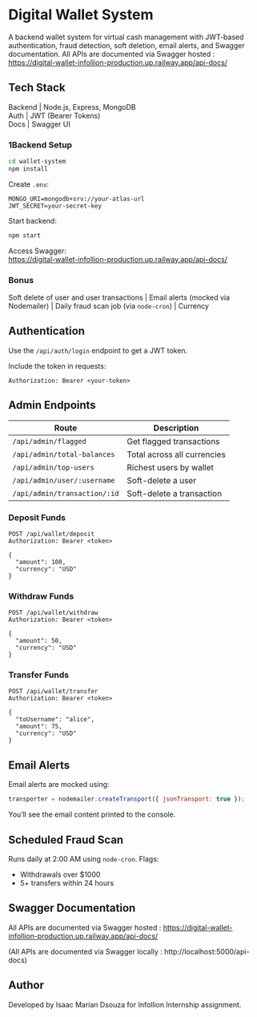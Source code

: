 
# Digital Wallet System

A backend wallet system for virtual cash management with JWT-based authentication, fraud detection, soft deletion, email alerts, and Swagger documentation.
All APIs are documented via Swagger hosted : https://digital-wallet-infollion-production.up.railway.app/api-docs/

## Tech Stack

Backend   | Node.js, Express, MongoDB  
Auth      | JWT (Bearer Tokens)        
Docs      | Swagger UI 

### 1️Backend Setup

```bash
cd wallet-system
npm install
```

Create `.env`:

```env
MONGO_URI=mongodb+srv://your-atlas-url
JWT_SECRET=your-secret-key
```

Start backend:

```bash
npm start
```

Access Swagger:  
https://digital-wallet-infollion-production.up.railway.app/api-docs/

### Bonus
Soft delete of user and user transactions |
Email alerts (mocked via Nodemailer) |
Daily fraud scan job (via `node-cron`) |
Currency

## Authentication

Use the `/api/auth/login` endpoint to get a JWT token.

Include the token in requests:

```
Authorization: Bearer <your-token>
```

## Admin Endpoints

| Route                         | Description                     |
|-------------------------------|---------------------------------|
| `/api/admin/flagged`          | Get flagged transactions        |
| `/api/admin/total-balances`   | Total across all currencies     |
| `/api/admin/top-users`        | Richest users by wallet         |
| `/api/admin/user/:username`   | Soft-delete a user              |
| `/api/admin/transaction/:id`  | Soft-delete a transaction       |

### Deposit Funds

```http
POST /api/wallet/deposit
Authorization: Bearer <token>

{
  "amount": 100,
  "currency": "USD"
}
```

### Withdraw Funds

```http
POST /api/wallet/withdraw
Authorization: Bearer <token>

{
  "amount": 50,
  "currency": "USD"
}
```

### Transfer Funds

```http
POST /api/wallet/transfer
Authorization: Bearer <token>

{
  "toUsername": "alice",
  "amount": 75,
  "currency": "USD"
}
```

## Email Alerts

Email alerts are mocked using:

```js
transporter = nodemailer.createTransport({ jsonTransport: true });
```

You’ll see the email content printed to the console.

## Scheduled Fraud Scan

Runs daily at 2:00 AM using `node-cron`. Flags:

- Withdrawals over $1000
- 5+ transfers within 24 hours

## Swagger Documentation

All APIs are documented via Swagger hosted : https://digital-wallet-infollion-production.up.railway.app/api-docs/


(All APIs are documented via Swagger locally : http://localhost:5000/api-docs)


## Author

Developed by Isaac Marian Dsouza for Infollion Internship assignment.
